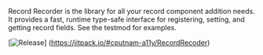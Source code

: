 Record Recorder is the library for all your record component addition needs. It provides a fast, runtime type-safe interface for registering, setting, and getting record fields. See the testmod for examples.

[![Release](https://jitpack.io/#cputnam-a11y/RecordRecoder.svg)]
(https://jitpack.io/#cputnam-a11y/RecordRecoder)
